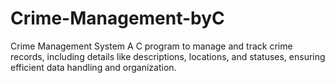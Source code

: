# Crime-Management-byC
Crime Management System A C program to manage and track crime records, including details like descriptions, locations, and statuses, ensuring efficient data handling and organization.
